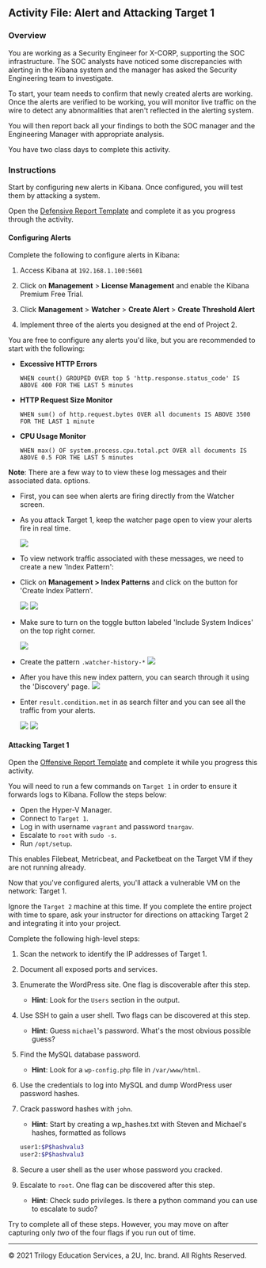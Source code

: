 ## Activity File: Alert and Attacking Target 1

### Overview

You are working as a Security Engineer for X-CORP, supporting the SOC infrastructure. The SOC analysts have noticed some discrepancies with alerting in the Kibana system and the manager has asked the Security Engineering team to investigate. 

To start, your team needs to confirm that newly created alerts are working. Once the alerts are verified to be working, you will monitor live traffic on the wire to detect any abnormalities that aren't reflected in the alerting system. 

You will then report back all your findings to both the SOC manager and the Engineering Manager with appropriate analysis.

You have two class days to complete this activity.

### Instructions

Start by configuring new alerts in Kibana. Once configured, you will test them by attacking a system.

Open the [Defensive Report Template](../../../Resources/DefensiveTemplate.md) and complete it as you progress through the activity.

#### Configuring Alerts

Complete the following to configure alerts in Kibana:

1.  Access Kibana at `192.168.1.100:5601`

2. Click on **Management** > **License Management** and enable the Kibana Premium Free Trial.

3. Click **Management** > **Watcher** > **Create Alert** > **Create Threshold Alert**

4. Implement three of the alerts you designed at the end of Project 2.

You are free to configure any alerts you'd like, but you are recommended to start with the following:

- **Excessive HTTP Errors**

  ```kql
  WHEN count() GROUPED OVER top 5 'http.response.status_code' IS ABOVE 400 FOR THE LAST 5 minutes
  ```
  
- **HTTP Request Size Monitor**

  ```kql
  WHEN sum() of http.request.bytes OVER all documents IS ABOVE 3500 FOR THE LAST 1 minute
  ```

- **CPU Usage Monitor**

  ```kql
  WHEN max() OF system.process.cpu.total.pct OVER all documents IS ABOVE 0.5 FOR THE LAST 5 minutes
  ```

**Note**: There are a few way to to view these log messages and their associated data. options. 

- First, you can see when alerts are firing directly from the Watcher screen.

- As you attack Target 1, keep the watcher page open to view your alerts fire in real time.

   ![](images/Alert.png)

- To view network traffic associated with these messages, we need to create a new 'Index Pattern':

- Click on **Management > Index Patterns** and click on the button for 'Create Index Pattern'.
   
   ![](images/IndexPatterns.png)
   ![](images/CreateIndex.png)

- Make sure to turn on the toggle button labeled 'Include System Indices' on the top right corner.

    ![](images/includeIndices.png)

- Create the pattern `.watcher-history-*`
   ![](images/defineWatcherPattern.png)

- After you have this new index pattern, you can search through it using the 'Discovery' page.
   ![](images/discovery.png)

- Enter `result.condition.met` in as search filter and you can see all the traffic from your alerts.

   ![](images/discovery-filter.png)
   ![](images/alert-traffic.png)

#### Attacking Target 1

Open the [Offensive Report Template](../../../Resources/OffensiveTemplate.md) and complete it while you progress this activity.

You will need to run a few commands on `Target 1` in order to ensure it forwards logs to Kibana. Follow the steps below:

- Open the Hyper-V Manager.
- Connect to `Target 1`.
- Log in with username `vagrant` and password `tnargav`.
- Escalate to `root` with `sudo -s`.
- Run `/opt/setup`.

This enables Filebeat, Metricbeat, and Packetbeat on the Target VM if they are not running already.

Now that you've configured alerts, you'll attack a vulnerable VM on the network: Target 1.

Ignore the `Target 2` machine at this time. If you complete the entire project with time to spare, ask your instructor for directions on attacking Target 2 and integrating it into your project.

Complete the following high-level steps:

1. Scan the network to identify the IP addresses of Target 1.

2. Document all exposed ports and services.

3. Enumerate the WordPress site. One flag is discoverable after this step.
     - **Hint**: Look for the `Users` section in the output.

4. Use SSH to gain a user shell. Two flags can be discovered at this step.
     - **Hint**: Guess `michael`'s password. What's the most obvious possible guess?

5. Find the MySQL database password.
     - **Hint**: Look for a `wp-config.php` file in `/var/www/html`.

6. Use the credentials to log into MySQL and dump WordPress user password hashes.

7. Crack password hashes with `john`.
     - **Hint**: Start by creating a wp_hashes.txt with Steven and Michael's hashes, formatted as follows

      ```bash
      user1:$P$hashvalu3
      user2:$P$hashvalu3
      ```

8. Secure a user shell as the user whose password you cracked.

9. Escalate to `root`. One flag can be discovered after this step.
    - **Hint**:  Check sudo privileges. Is there a python command you can use to escalate to sudo?

Try to complete all of these steps. However, you may move on after capturing only _two_ of the four flags if you run out of time.

---

© 2021 Trilogy Education Services, a 2U, Inc. brand. All Rights Reserved.
